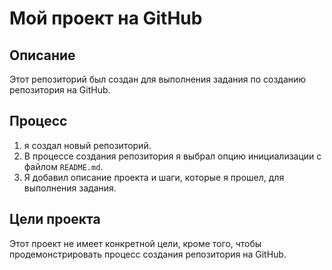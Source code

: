 # Мой проект на GitHub

## Описание

Этот репозиторий был создан для выполнения задания по созданию репозитория на GitHub.

## Процесс

1. я создал новый репозиторий.
2. В процессе создания репозитория я выбрал опцию инициализации с файлом `README.md`.
3. Я добавил описание проекта и шаги, которые я прошел, для выполнения задания.

## Цели проекта

Этот проект не имеет конкретной цели, кроме того, чтобы продемонстрировать процесс создания репозитория на GitHub.
